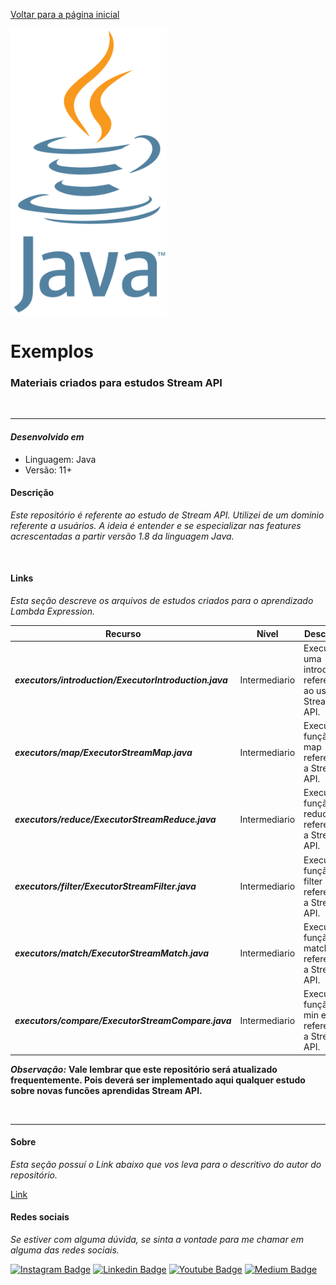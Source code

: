 [Voltar para a página inicial](../../README.md)

<img src="../images/java_image.png " width=250>

# **Exemplos**

### Materiais criados para estudos Stream API

</br>
<hr>

#### ***Desenvolvido em***

- Linguagem: Java
- Versão: 11+

#### **Descrição**

*Este repositório é referente ao estudo de Stream API. Utilizei de um dominio referente a usuários.
A ideia é entender e se especializar nas features acrescentadas a partir versão 1.8 da linguagem Java.*

</br>

#### **Links**

*Esta seção descreve os arquivos de estudos criados para o aprendizado Lambda Expression.*

| Recurso                                                | Nível         | Descrição                                                | Link                                                                                                      |
|--------------------------------------------------------|---------------|----------------------------------------------------------|-----------------------------------------------------------------------------------------------------------|
| ***executors/introduction/ExecutorIntroduction.java*** | Intermediario | Executa a uma introdução referente ao uso de Stream API. | [Link](../../src/main/java/br/com/diegocordeiro/studies/executors/introduction/ExecutorIntroduction.java) |
| ***executors/map/ExecutorStreamMap.java***             | Intermediario | Executa a função map referente a Stream API.             | [Link](../../src/main/java/br/com/diegocordeiro/studies/executors/map/ExecutorStreamMap.java)             |
| ***executors/reduce/ExecutorStreamReduce.java***       | Intermediario | Executa a função reduce referente a Stream API.          | [Link](../../src/main/java/br/com/diegocordeiro/studies/executors/reduce/ExecutorStreamReduce.java)       |
| ***executors/filter/ExecutorStreamFilter.java***       | Intermediario | Executa a função filter referente a Stream API.          | [Link](../../src/main/java/br/com/diegocordeiro/studies/executors/filter/ExecutorStreamFilter.java)       |
| ***executors/match/ExecutorStreamMatch.java***         | Intermediario | Executa a função match referente a Stream API.           | [Link](../../src/main/java/br/com/diegocordeiro/studies/executors/match/ExecutorStreamMatch.java)         |
| ***executors/compare/ExecutorStreamCompare.java***       | Intermediario | Executa a função min e max referente a Stream API.       | [Link](../../src/main/java/br/com/diegocordeiro/studies/executors/compare/ExecutorStreamCompare.java)     |

***Observação:*** **Vale lembrar que este repositório será atualizado frequentemente. Pois deverá ser implementado aqui 
qualquer estudo sobre novas funcões aprendidas Stream API.**

</br>
<hr>

#### **Sobre**

*Esta seção possuí o Link abaixo que vos leva para o descritivo do autor do repositório.*

[Link](./Author.md)

#### **Redes sociais**

*Se estiver com alguma dúvida, se sinta a vontade para me chamar em alguma das redes sociais.*

[![Instagram Badge](https://img.shields.io/badge/-instagram-red?style=for-the-badge&logo=instagram&logoColor=white&link=https://github.com/DiegoJCordeiro)](https://www.instagram.com/developr.mano/) [![Linkedin Badge](https://img.shields.io/badge/-Linkedin-blue?style=for-the-badge&logo=Linkedin&logoColor=white&link=https://github.com/DiegoJCordeiro)](https://www.linkedin.com/in/diego-cordeiro-552948229/) [![Youtube Badge](https://img.shields.io/badge/-Youtube-red?style=for-the-badge&logo=Youtube&logoColor=white&link=https://github.com/DiegoJCordeiro)](https://www.youtube.com/@manodev5540) [![Medium Badge](https://img.shields.io/badge/-Medium-black?style=for-the-badge&logo=Medium&logoColor=white&link=https://github.com/DiegoJCordeiro)](https://medium.com/@diegocordeiro.contatos) 